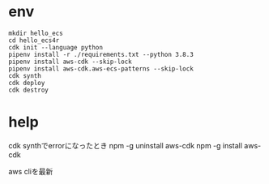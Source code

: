# env
```
mkdir hello_ecs
cd hello_ecs4r
cdk init --language python
pipenv install -r ./requirements.txt --python 3.8.3
pipenv install aws-cdk --skip-lock
pipenv install aws-cdk.aws-ecs-patterns --skip-lock
cdk synth
cdk deploy
cdk destroy
```

# help
cdk synthでerrorになったとき
npm -g uninstall aws-cdk
npm -g install aws-cdk

aws cliを最新
